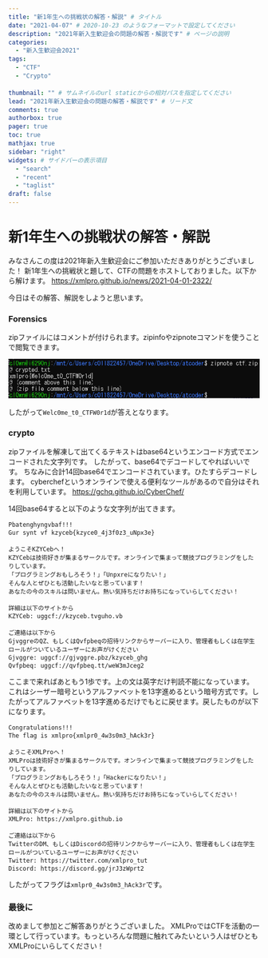 ```yaml
---
title: "新1年生への挑戦状の解答・解説" # タイトル
date: "2021-04-07" # 2020-10-23 のようなフォーマットで設定してください
description: "2021年新入生歓迎会の問題の解答・解説です" # ページの説明
categories:
  - "新入生歓迎会2021"
tags:
  - "CTF"
  - "Crypto"

thumbnail: "" # サムネイルのurl staticからの相対パスを指定してください
lead: "2021年新入生歓迎会の問題の解答・解説です" # リード文
comments: true
authorbox: true
pager: true
toc: true
mathjax: true
sidebar: "right"
widgets: # サイドバーの表示項目
  - "search"
  - "recent"
  - "taglist"
draft: false
---
```


# 新1年生への挑戦状の解答・解説

みなさんこの度は2021年新入生歓迎会にご参加いただきありがとうございました！
新1年生への挑戦状と題して、CTFの問題をホストしておりました。以下から解けます。
https://xmlpro.github.io/news/2021-04-01-2322/

今日はその解答、解説をしようと思います。

### Forensics

zipファイルにはコメントが付けられます。zipinfoやzipnoteコマンドを使うことで閲覧できます。

![](./answer1.png)

したがって`Welc0me_t0_CTFW0r1d`が答えとなります。

### crypto

zipファイルを解凍して出てくるテキストはbase64というエンコード方式でエンコードされた文字列です。
したがって、base64でデコードしてやればいいです。
ちなみに合計14回base64でエンコードされています。ひたすらデコードします。
cyberchefというオンラインで使える便利なツールがあるので自分はそれを利用しています。
https://gchq.github.io/CyberChef/

14回base64すると以下のような文字列が出てきます。

```
Pbatenghyngvbaf!!!
Gur synt vf kzyceb{kzyce0_4j3f0z3_uNpx3e}

ようこそKZYCebへ！
KZYCebは技術好きが集まるサークルです。オンラインで集まって競技プログラミングをしたりしています。
「プログラミングおもしろそう！」「Unpxreになりたい！」
そんな人とぜひとも活動したいなと思っています！
あなたの今のスキルは問いません。熱い気持ちだけお持ちになっていらしてください！

詳細は以下のサイトから
KZYCeb: uggcf://kzyceb.tvguho.vb

ご連絡は以下から
GjvggreのQZ、もしくはQvfpbeqの招待リンクからサーバーに入り、管理者もしくは在学生ロールがついているユーザーにお声がけください
Gjvggre: uggcf://gjvggre.pbz/kzyceb_ghg
Qvfpbeq: uggcf://qvfpbeq.tt/weW3mJceg2
```

ここまで来ればあともう1歩です。上の文は英字だけ判読不能になっています。これはシーザー暗号というアルファベットを13字進めるという暗号方式です。したがってアルファベットを13字進めるだけでもとに戻せます。戻したものが以下になります。

```
Congratulations!!!
The flag is xmlpro{xmlpr0_4w3s0m3_hAck3r}

ようこそXMLProへ！
XMLProは技術好きが集まるサークルです。オンラインで集まって競技プログラミングをしたりしています。
「プログラミングおもしろそう！」「Hackerになりたい！」
そんな人とぜひとも活動したいなと思っています！
あなたの今のスキルは問いません。熱い気持ちだけお持ちになっていらしてください！

詳細は以下のサイトから
XMLPro: https://xmlpro.github.io

ご連絡は以下から
TwitterのDM、もしくはDiscordの招待リンクからサーバーに入り、管理者もしくは在学生ロールがついているユーザーにお声がけください
Twitter: https://twitter.com/xmlpro_tut
Discord: https://discord.gg/jrJ3zWprt2
```

したがってフラグは`xmlpr0_4w3s0m3_hAck3r`です。

### 最後に

改めまして参加とご解答ありがとうございました。
XMLProではCTFを活動の一環として行っています。もっといろんな問題に触れてみたいという人はぜひともXMLProにいらしてください！